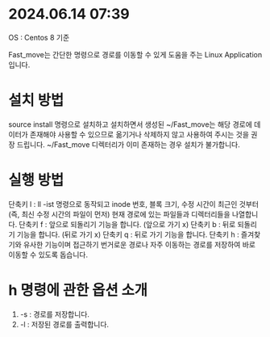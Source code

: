 # 2024.06.14 07:39

OS : Centos 8 기준

Fast_move는 간단한 명령으로 경로를 이동할 수 있게 도움을 주는  Linux Application입니다.

# 설치 방법

source install 명령으로 설치하고 설치하면서 생성된 ~/Fast_move는 해당 경로에 데이터가 존재해야 사용할 수 있으므로 옮기거나 삭제하지 않고 사용하여 주시는 것을 권장 드립니다.
~/Fast_move 디렉터리가 이미 존재하는 경우 설치가 불가합니다.

# 실행 방법

단축키 l : ll -ist 명령으로 동작되고 inode 번호, 블록 크기, 수정 시간이 최근인 것부터 (즉, 최신 수정 시간의 파일이 먼저) 현재 경로에 있는 파일들과 디렉터리들을 나열합니다.
단축키 f : 앞으로 되돌리기 기능을 합니다. (앞으로 가기 x)
단축키 b : 뒤로 되돌리기 기능을 합니다. (뒤로 가기 x)
단축키 q : 뒤로 가기 기능을 합니다.
단축키 h : 즐겨찾기와 유사한 기능이며 접근하기 번거로운 경로나 자주 이동하는 경로를 저장하여 바로 이동할 수 있도록 돕습니다.

# h 명령에 관한 옵션 소개

1. -s : 경로를 저장합니다.
2. -l : 저장된 경로를 출력합니다.